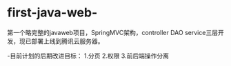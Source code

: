 # first-java-web-

第一个略完整的javaweb项目，SpringMVC架构，controller DAO service三层开发，现已部署上线到腾讯云服务器。

-目前计划的后期改进目标： 
                       1.分页
                       2.权限
                       3.前后端操作分离
